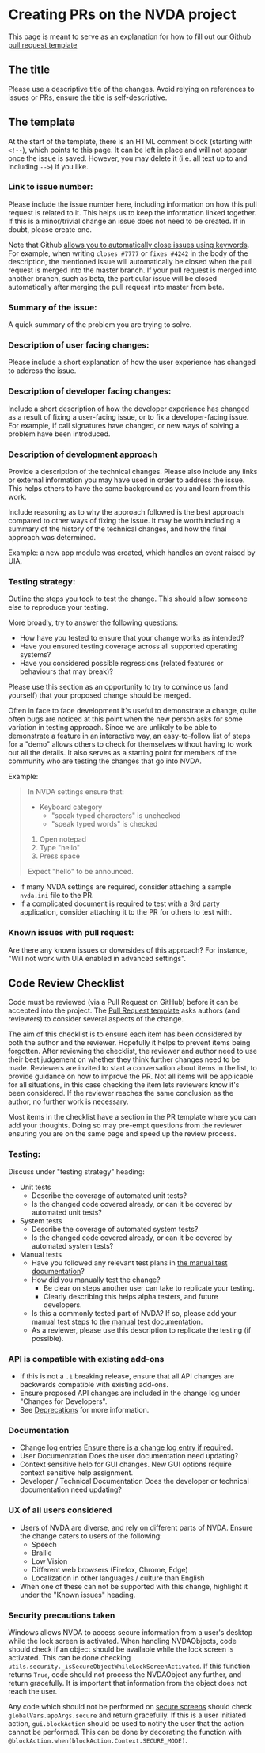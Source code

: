 # Creating PRs on the NVDA project

This page is meant to serve as an explanation for how to fill out
[our Github pull request template](https://github.com/nvaccess/nvda/blob/master/.github/PULL_REQUEST_TEMPLATE.md)

## The title

Please use a descriptive title of the changes.
Avoid relying on references to issues or PRs, ensure the title is self-descriptive.

## The template

At the start of the template, there is an HTML comment block (starting with `<!--`), which points to this page.
It can be left in place and will not appear once the issue is saved.
However, you may delete it (i.e. all text up to and including `-->`) if you like.

### Link to issue number:

Please include the issue number here, including information on how this pull request is related to it.
This helps us to keep the information linked together.
If this is a minor/trivial change an issue does not need to be created.
If in doubt, please create one.

Note that Github [allows you to automatically close issues using keywords](https://help.github.com/en/articles/closing-issues-using-keywords).
For example, when writing `closes #7777` or `fixes #4242` in the body of the description, the mentioned issue will automatically be closed when the pull request is merged into the master branch.
If your pull request is merged into another branch, such as beta, the particular issue will be closed automatically after merging the pull request into master from beta.

### Summary of the issue:

A quick summary of the problem you are trying to solve.

### Description of user facing changes:

Please include a short explanation of how the user experience has changed to address the issue.

### Description of developer facing changes:

Include a short description of how the developer experience has changed as a result of fixing a user-facing issue, or to fix a developer-facing issue.
For example, if call signatures have changed, or new ways of solving a problem have been introduced.

### Description of development approach

Provide a description of the technical changes.
Please also include any links or external information you may have used in order to address the issue.
This helps others to have the same background as you and learn from this work.

Include reasoning as to why the approach followed is the best approach compared to other ways of fixing the issue.
It may be worth including a summary of the history of the technical changes, and how the final approach was determined.

Example: a new app module was created, which handles an event raised by UIA.

### Testing strategy:

Outline the steps you took to test the change.
This should allow someone else to reproduce your testing.

More broadly, try to answer the following questions:

* How have you tested to ensure that your change works as intended?
* Have you ensured testing coverage across all supported operating systems?
* Have you considered possible regressions (related features or behaviours that may break)?

Please use this section as an opportunity to try to convince us (and yourself) that your proposed change should be merged.

Often in face to face development it's useful to demonstrate a change, quite often bugs are noticed at this point when the new person asks for some variation in testing approach.
Since we are unlikely to be able to demonstrate a feature in an interactive way, an easy-to-follow list of steps for a "demo" allows others to check for themselves without having to work out all the details.
It also serves as a starting point for members of the community who are testing the changes that go into NVDA.

Example:

> In NVDA settings ensure that:
>
> * Keyboard category
>   * "speak typed characters" is unchecked
>   * "speak typed words" is checked
>
> 1. Open notepad
> 2. Type "hello"
> 3. Press space
>
> Expect "hello" to be announced.

* If many NVDA settings are required, consider attaching a sample `nvda.ini` file to the PR.
* If a complicated document is required to test with a 3rd party application, consider attaching it to the PR for others to test with.

### Known issues with pull request:

Are there any known issues or downsides of this approach?
For instance, "Will not work with UIA enabled in advanced settings".

## Code Review Checklist

Code must be reviewed (via a Pull Request on GitHub) before it can be accepted into the project.
The [Pull Request template](.github/PULL_REQUEST_TEMPLATE.md) asks authors (and reviewers) to consider several aspects of the change.

The aim of this checklist is to ensure each item has been considered by both the author and the reviewer.
Hopefully it helps to prevent items being forgotten.
After reviewing the checklist, the reviewer and author need to use their best judgement on whether they think further changes need to be made.
Reviewers are invited to start a conversation about items in the list, to provide guidance on how to improve the PR.
Not all items will be applicable for all situations, in this case checking the item lets reviewers know it's been considered.
If the reviewer reaches the same conclusion as the author, no further work is necessary.

Most items in the checklist have a section in the PR template where you can add your thoughts.
Doing so may pre-empt questions from the reviewer ensuring you are on the same page and speed up the review process.

### Testing:

Discuss under "testing strategy" heading:

* Unit tests
  * Describe the coverage of automated unit tests?
  * Is the changed code covered already, or can it be covered by automated unit tests?
* System tests
  * Describe the coverage of automated system tests?
  * Is the changed code covered already, or can it be covered by automated system tests?
* Manual tests
  * Have you followed any relevant test plans in [the manual test documentation](../../tests/manual/README.md)?
  * How did you manually test the change?
    * Be clear on steps another user can take to replicate your testing.
    * Clearly describing this helps alpha testers, and future developers.
  * Is this a commonly tested part of NVDA?
  If so, please add your manual test steps to [the manual test documentation](../../tests/manual/README.md).
  * As a reviewer, please use this description to replicate the testing (if possible).

### API is compatible with existing add-ons

* If this is not a `.1` breaking release, ensure that all API changes are backwards compatible with existing add-ons.
* Ensure proposed API changes are included in the change log under "Changes for Developers".
* See [Deprecations](./deprecations.md) for more information.

### Documentation

* Change log entries
  [Ensure there is a change log entry if required](./contributing.md#change-log-entry).
* User Documentation
  Does the user documentation need updating?
* Context sensitive help for GUI changes.
  New GUI options require context sensitive help assignment.
* Developer / Technical Documentation
  Does the developer or technical documentation need updating?

### UX of all users considered

* Users of NVDA are diverse, and rely on different parts of NVDA.
  Ensure the change caters to users of the following:
  * Speech
  * Braille
  * Low Vision
  * Different web browsers (Firefox, Chrome, Edge)
  * Localization in other languages / culture than English
* When one of these can not be supported with this change, highlight it under the "Known issues" heading.

### Security precautions taken

Windows allows NVDA to access secure information from a user's desktop while the lock screen is activated.
When handling NVDAObjects, code should check if an object should be available while the lock screen is activated.
This can be done checking `utils.security._isSecureObjectWhileLockScreenActivated`.
If this function returns `True`, code should not process the NVDAObject any further, and return gracefully.
It is important that information from the object does not reach the user.

Any code which should not be performed on [secure screens](https://download.nvaccess.org/documentation/userGuide.html#SecureScreens) should check `globalVars.appArgs.secure` and return gracefully.
If this is a user initiated action, `gui.blockAction` should be used to notify the user that the action cannot be performed.
This can be done by decorating the function with `@blockAction.when(blockAction.Context.SECURE_MODE)`.
